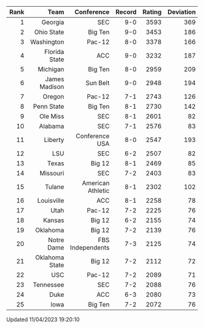 | Rank  | Team                 | Conference           | Record   | Rating | Deviation |
| ---:  | ---:                 | ---:                 | ---:     | ---:   | ---:      |
| 1     | Georgia              | SEC                  | 9-0      | 3593   | 369       |
| 2     | Ohio State           | Big Ten              | 9-0      | 3453   | 186       |
| 3     | Washington           | Pac-12               | 8-0      | 3378   | 166       |
| 4     | Florida State        | ACC                  | 9-0      | 3232   | 187       |
| 5     | Michigan             | Big Ten              | 8-0      | 2959   | 209       |
| 6     | James Madison        | Sun Belt             | 9-0      | 2948   | 194       |
| 7     | Oregon               | Pac-12               | 7-1      | 2743   | 126       |
| 8     | Penn State           | Big Ten              | 8-1      | 2730   | 142       |
| 9     | Ole Miss             | SEC                  | 8-1      | 2601   | 82        |
| 10    | Alabama              | SEC                  | 7-1      | 2576   | 83        |
| 11    | Liberty              | Conference USA       | 8-0      | 2547   | 193       |
| 12    | LSU                  | SEC                  | 6-2      | 2507   | 82        |
| 13    | Texas                | Big 12               | 8-1      | 2469   | 85        |
| 14    | Missouri             | SEC                  | 7-2      | 2403   | 83        |
| 15    | Tulane               | American Athletic    | 8-1      | 2302   | 102       |
| 16    | Louisville           | ACC                  | 8-1      | 2258   | 78        |
| 17    | Utah                 | Pac-12               | 7-2      | 2225   | 76        |
| 18    | Kansas               | Big 12               | 6-2      | 2155   | 74        |
| 19    | Oklahoma             | Big 12               | 7-2      | 2139   | 76        |
| 20    | Notre Dame           | FBS Independents     | 7-3      | 2125   | 74        |
| 21    | Oklahoma State       | Big 12               | 7-2      | 2112   | 72        |
| 22    | USC                  | Pac-12               | 7-2      | 2089   | 71        |
| 23    | Tennessee            | SEC                  | 7-2      | 2088   | 76        |
| 24    | Duke                 | ACC                  | 6-3      | 2080   | 73        |
| 25    | Iowa                 | Big Ten              | 7-2      | 2072   | 76        |

Updated 11/04/2023 19:20:10
